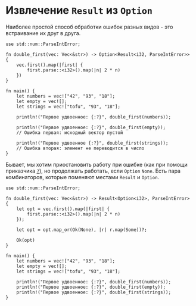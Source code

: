 # Извлечение `Result` из `Option`

Наиболее простой способ обработки ошибок разных видов - это встраивание их друг в друга.

```rust,editable
use std::num::ParseIntError;

fn double_first(vec: Vec<&str>) -> Option<Result<i32, ParseIntError>> {
    vec.first().map(|first| {
        first.parse::<i32>().map(|n| 2 * n)
    })
}

fn main() {
    let numbers = vec!["42", "93", "18"];
    let empty = vec![];
    let strings = vec!["tofu", "93", "18"];

    println!("Первое удвоенное: {:?}", double_first(numbers));

    println!("Первое удвоенное: {:?}", double_first(empty));
    // Ошибка первая: исходный вектор пустой

    println!("Первое удвоенное {:?}", double_first(strings));
    // Ошибка вторая: элемент не переводится в число
}
```

Бывает, мы хотим приостановить работу при ошибке (как при 
помощи приказчика [`?`](../result/enter_question_mark.md)), но продолжать 
работать, если `Option` `None`. Есть 
пара комбинаторов, которые поменяют местами 
`Result` и `Option`.

```rust,editable
use std::num::ParseIntError;

fn double_first(vec: Vec<&str>) -> Result<Option<i32>, ParseIntError> {
    let opt = vec.first().map(|first| {
        first.parse::<i32>().map(|n| 2 * n)
    });

    let opt = opt.map_or(Ok(None), |r| r.map(Some))?;

    Ok(opt)
}

fn main() {
    let numbers = vec!["42", "93", "18"];
    let empty = vec![];
    let strings = vec!["tofu", "93", "18"];

    println!("Первое удвоенное: {:?}", double_first(numbers));
    println!("Первое удвоенное: {:?}", double_first(empty));
    println!("Первое удвоенное: {:?}", double_first(strings));
}
```

